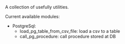 A collection of usefully utilities.

Current available modules:

- PostgreSql:
  - load_pg_table_from_csv_file: load a csv to a table 
  - call_pg_procedure: call procedure stored at DB